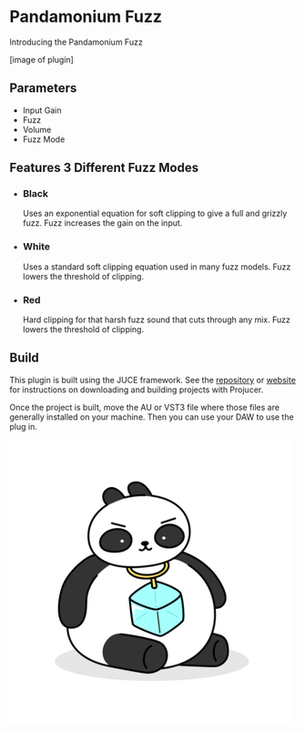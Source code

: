 # Pandamonium Fuzz 
Introducing the Pandamonium Fuzz

[image of plugin]

## Parameters
* Input Gain
* Fuzz
* Volume
* Fuzz Mode

## Features 3 Different Fuzz Modes
* ### Black
    Uses an exponential equation for soft clipping to give a full and grizzly fuzz. Fuzz increases the gain on the input.
* ### White
    Uses a standard soft clipping equation used in many fuzz models. Fuzz lowers the threshold of clipping.
* ### Red
    Hard clipping for that harsh fuzz sound that cuts through any mix. Fuzz lowers the threshold of clipping.

## Build
This plugin is built using the JUCE framework. See the [repository](https://github.com/juce-framework/JUCE) or [website](https://juce.com/) for instructions on downloading and building projects with Projucer.

Once the project is built, move the AU or VST3 file where those files are generally installed on your machine. Then you can use your DAW to use the plug in.

<a href="https://www.coolxpanda.com/">
    <img alt="Cool Panda Logo" src="/Assets/coolxpandapng.png" height="500">
</a>
